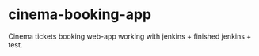 # cinema-booking-app
Cinema tickets booking web-app working with jenkins + finished jenkins + test.

